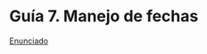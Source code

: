 # Guía 7. Manejo de fechas

[Enunciado](https://docs.google.com/document/d/1Eb4NyFAWB-5FwFSze9-p7OijNfgrSQLg/preview)
